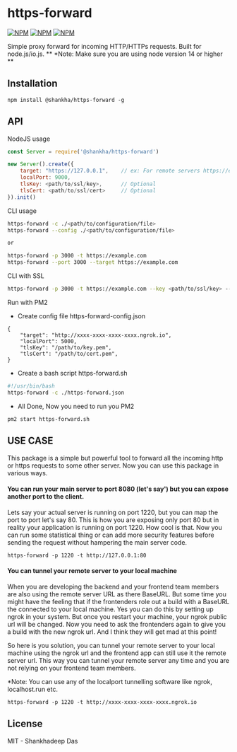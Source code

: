 # https-forward 
[![NPM](https://img.shields.io/badge/release-stable-green)](https://www.npmjs.com/package/@shankha/https-forward) 
[![NPM](https://img.shields.io/badge/version-v0.0.1-green)](https://www.npmjs.com/package/@shankha/https-forward)
[![NPM](https://img.shields.io/badge/node-14-green)](https://img.shields.io/badge/node-14-green)


Simple proxy forward for incoming HTTP/HTTPs requests. Built for node.js/io.js.
<be />** *Note: Make sure you are using node version 14 or higher **

## Installation

```
npm install @shankha/https-forward -g
```

## API

NodeJS usage
```js
const Server = require('@shankha/https-forward')

new Server().create({
    target: "https://127.0.0.1",    // ex: For remote servers https://example.com
    localPort: 9000,
    tlsKey: <path/to/ssl/key>,      // Optional
    tlsCert: <path/to/ssl/cert>     // Optional
}).init()

```

CLI usage
```bash
https-forward -c ./<path/to/configuration/file>
https-forward --config ./<path/to/configuration/file>

or

https-forward -p 3000 -t https://example.com
https-forward --port 3000 --target https://example.com

```

CLI with SSL
```bash
https-forward -p 3000 -t https://example.com --key <path/to/ssl/key> --cert <path/to/ssl/cert>
```

Run with PM2

- Create config file https-forward-config.json
```
{
    "target": "http://xxxx-xxxx-xxxx-xxxx.ngrok.io",
    "localPort": 5000,
    "tlsKey": "/path/to/key.pem",
    "tlsCert": "/path/to/cert.pem",
}
```

- Create a bash script https-forward.sh
```bash
#!/usr/bin/bash
https-forward -c ./https-forward.json
```

- All Done, Now you need to run you PM2
```
pm2 start https-forward.sh
```



## USE CASE
This package is a simple but powerful tool to forward all the incoming http or https requests to some other server.
Now you can use this package in various ways.

#### You can run your main server to port 8080 (let's say') but you can expose another port to the client. 
Lets say your actual server is running on port 1220, but you can map the port to port let's say 80. This is how you are exposing only port 80 but in reality your application is running on port 1220. How cool is that. Now you can run some statistical thing or can add more security features before sending the request without hampering the main server code.
```
https-forward -p 1220 -t http://127.0.0.1:80
```

#### You can tunnel your remote server to your local machine
When you are developing the backend and your frontend team members are also using the remote server URL as there BaseURL. But some time you might have the feeling that if the frontenders role out a build with a BaseURL the connected to your local machine. Yes you can do this by setting up ngrok in your system. But once you restart your machine, your ngrok public url will be changed. Now you need to ask the frontenders again to give you a build with the new ngrok url. And I think they will get mad at this point!

So here is you solution, you can tunnel your remote server to your local machine using the ngrok url and the frontend app can still use it the remote server url. This way you can tunnel your remote server any time and you are not relying on your frontend team 
members.

*Note: You can use any of the localport tunnelling software like ngrok, localhost.run etc. 
```
https-forward -p 1220 -t http://xxxx-xxxx-xxxx-xxxx.ngrok.io
```


## License

MIT - Shankhadeep Das